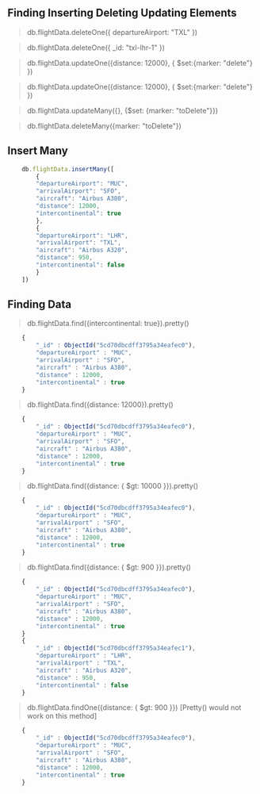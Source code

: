 ## Finding Inserting Deleting Updating Elements

> db.flightData.deleteOne({ departureAirport: "TXL" })

> db.flightData.deleteOne({ _id: "txl-lhr-1" })

> db.flightData.updateOne({distance: 12000}, { $set:{marker: "delete"} })

> db.flightData.updateOne({distance: 12000}, { $set:{marker: "delete"} })

> db.flightData.updateMany({}, {$set: {marker: "toDelete"}})

> db.flightData.deleteMany({marker: "toDelete"})

## Insert Many

```javaScript
    db.flightData.insertMany([
        {
        "departureAirport": "MUC",
        "arrivalAirport": "SFO",
        "aircraft": "Airbus A380",
        "distance": 12000,
        "intercontinental": true
        },
        {
        "departureAirport": "LHR",
        "arrivalAirport": "TXL",
        "aircraft": "Airbus A320",
        "distance": 950,
        "intercontinental": false
        }
    ])
```

## Finding Data

> db.flightData.find({intercontinental: true}).pretty()

```javascript
    {
        "_id" : ObjectId("5cd70dbcdff3795a34eafec0"),
        "departureAirport" : "MUC",
        "arrivalAirport" : "SFO",
        "aircraft" : "Airbus A380",
        "distance" : 12000,
        "intercontinental" : true
    }
```

> db.flightData.find({distance: 12000}).pretty()

```javascript
    {
        "_id" : ObjectId("5cd70dbcdff3795a34eafec0"),
        "departureAirport" : "MUC",
        "arrivalAirport" : "SFO",
        "aircraft" : "Airbus A380",
        "distance" : 12000,
        "intercontinental" : true
    }
```
> db.flightData.find({distance: { $gt: 10000 }}).pretty()

```javascript
    {
        "_id" : ObjectId("5cd70dbcdff3795a34eafec0"),
        "departureAirport" : "MUC",
        "arrivalAirport" : "SFO",
        "aircraft" : "Airbus A380",
        "distance" : 12000,
        "intercontinental" : true
    }
```
> db.flightData.find({distance: { $gt: 900 }}).pretty()

```javascript
    {
        "_id" : ObjectId("5cd70dbcdff3795a34eafec0"),
        "departureAirport" : "MUC",
        "arrivalAirport" : "SFO",
        "aircraft" : "Airbus A380",
        "distance" : 12000,
        "intercontinental" : true
    }
    {
        "_id" : ObjectId("5cd70dbcdff3795a34eafec1"),
        "departureAirport" : "LHR",
        "arrivalAirport" : "TXL",
        "aircraft" : "Airbus A320",
        "distance" : 950,
        "intercontinental" : false
    }
```

> db.flightData.findOne({distance: { $gt: 900 }}) [Pretty() would not work on this method]

```javascript
    {
        "_id" : ObjectId("5cd70dbcdff3795a34eafec0"),
        "departureAirport" : "MUC",
        "arrivalAirport" : "SFO",
        "aircraft" : "Airbus A380",
        "distance" : 12000,
        "intercontinental" : true
    }
```